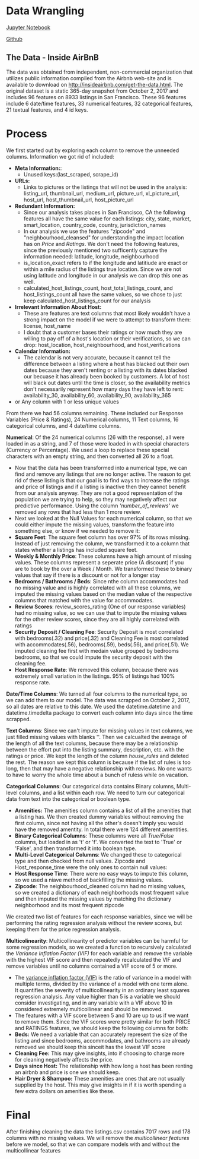 # Data Wrangling

[Jupyter Notebook](http://nbviewer.jupyter.org/github/nolanadams1230/Airbnb_Prices_Ratings/blob/master/Data%20Wrangling.ipynb)

[Github](https://github.com/nolanadams1230/Airbnb_Prices_Ratings/blob/master/Data%20Wrangling.ipynb)

## The Data - Inside AirBnB

The data was obtained from independent, non-commercial organization that utilizes public information compiled from the Airbnb web-site and is available to download on http://insideairbnb.com/get-the-data.html. The original dataset is a static 365-day snapshot from October 2, 2017 and includes 96 features on 8933 listings in San Francisco. These 96 features include 6 date/time features, 33 numerical features, 32 categorical features, 21 textual features, and 4 id keys.
 
# Process

We first started out by exploring each column to remove the unneeded columns. Information we got rid of included:

* **Meta Information:**: 
  * Unused keys:(last_scraped, scrape_id)
* **URLs:** 
  * Links to pictures or the listings that will not be used in the analysis: listing_url, thumbnail_url, medium_url, picture_url, xl_picture_url, host_url, host_thumbnail_url, host_picture_url
* **Redundant Information:**
  * Since our analysis takes places in San Francisco, CA the following features all have the same value for each listings: city, state, market, smart_location, country_code, country, jurisdiction_names
  * In our analysis we use the features "zipcode" and "neighbourhood_cleansed" for understanding the impact location has on *Price* and *Ratings*. We don't need the following features, since the previously mentioned two sufficently capture the information needed: latitude, longitude, neighbourhood
   * is_location_exact refers to if the longitude and latitiude are exact or within a mile radius of the listings true location. Since we are not using latitude and longitude in our analysis we can drop this one as well.
  * calculated_host_listings_count, host_total_listings_count, and host_listings_count all have the same values, so we chose to just keep calculated_host_listings_count for our analysis 
* **Irrelevant Information About Host:**
  * These are features are text columns that most likely wouldn't have a strong impact on the model if we were to attempt to transform them: license, host_name
   * I doubt that a customer bases their ratings or how much they are willing to pay off of a host's location or their verifications, so we can drop: host_location, host_neighbourhood, and host_verifications
* **Calendar Information:** 
  *  The calendar is not very accurate, because it cannot tell the difference between a listing where a host has blacked out their own dates because they aren't renting or a listing with its dates blacked our becuase it has already been booked by customers. A lot of host will black out dates until the time is closer, so the availability metrics don't necessarily represent how many days they have left to rent: availability_30, availability_60, availability_90, availability_365
* or Any column with 1 or less unique values

From there we had 56 columns remaining. These included our Response Variables (Price & Ratings), 24 Numerical columns, 11 Text columns, 16 categorical columns, and 4 date/time columns.

**Numerical**: Of the 24 numerical columns (26 with the response), all were loaded in as a string, and 7 of those were loaded in with special characters (Currency or Percentage). We used a loop to replace these special characters with an empty string, and then converted all 26 to a float.
* Now that the data has been transformed into a numerical type, we can find and remove any listings that are no longer active. The reason to get rid of these listing is that our goal is to find ways to increase the ratings and price of listings and if a listing is inactive then they cannot benefit from our analysis anyway. They are not a good representation of the population we are trying to help, so they may negatively affect our predictive performance. Using the column *'number_of_reviews'* we removed any rows that had less than 1 more review.
* Next we looked at the Null Values for each numerical column, so that we could either impute the missing values, transform the feature into something else, or know if we needed to remove it:
 * **Square Feet**: The square feet column has over 97% of its rows missing. Instead of just removing the column, we transformed it to a column that states whether a listings has included square feet. 
 * **Weekly & Monthly Price**: These columns have a high amount of missing values. These columns represent a seperate price (A discount) if you are to book by the over a Week / Month. We transformed these to binary values that say if there is a discount or not for a longer stay
 * **Bedrooms / Bathrooms / Beds**: Since nthe column accommodates had no missing value and is highly correlated with all these columns, we imputed the missing values based on the median value of the respective columns that matched with the value for accommodates.
 * **Review Scores**: review_scores_rating (One of our response variables) had no missing value, so we can use that to impute the missing values for the other review scores, since they are all highly correlated with ratings
 * **Security Deposit / Cleaning Fee**: Security Deposit is most correlated with bedrooms(.32) and price(.32) and Cleaning Fee is most correlated with accommodates(.56), bedrooms(.59), beds(.56), and price(.51). We imputed cleaning fee first with medain value grouped by bedrooms bedrooms, so that we could impute the security deposit with the cleaning fee.
 * **Host Response Rate**: We removed this column, because there was extremely small variation in the listings. 95% of listings had 100% response rate.
 
 **Date/Time Columns**: We turned all four columns to the numerical type, so we can add them to our model. The data was scrapped on October 2, 2017, so all dates are relative to this date. We used the datetime.datetime and datetime.timedelta package to convert each column into days since the time scrapped.
 
 **Text Columns**: Since we can't impute for missing values in text columns, we just filled missing values with blanks ''. Then we calcualted the average of the length of all the text columns, because there may be a relationship between the effort put into the listing summary, description, etc. with the ratings or price. We kept the length of the column *house_rules* and deleted the rest. The reason we kept this column is because if the list of rules is too long, then that may have a negative relationship with reviews. No one wants to have to worry the whole time about a bunch of ruless while on vacation.
 
 **Categorical Columns**: Our categorical data contains Binary columns, Multi-level columns, and a list within each row. We need to turn our categorical data from text into the categorical or boolean type.
 * **Amenities:** The amenities column contains a list of all the amenities that a listing has. We then created dummy variables without removing the first column, since not having all the other's doesn't imply you would have the removed amentity. In total there were 124 different amentities.
 * **Binary Categorical Columns**: These columns were all *True/False* columns, but loaded in as 't' or 'f'. We converted the text to 'True' or 'False', and then transformed it into boolean type.
 * **Multi-Level Categorical Columns**: We changed these to categorical type and then checked from null values. Zipcode and Host_response_time were the only ones to contain null values:
  * **Host Response Time**: There were no easy ways to impute this column, so we used a niave method of backfilling the missing values.
  * **Zipcode**: The neighbourhood_cleaned column had no missing values, so we created a dictionary of each neighborhoods most frequent value and then imputed the missing values by matching the dictionary neighborhood and its most frequent zipcode 


We created two list of features for each response variables, since we will be performing the rating regression analysis without the review scores, but keeping them for the price regression analysis.

**Multicolinearity**: Multicollinearity of predictor variables can be harmful for some regression models, so we created a function to recursively calculated the *Variance Inflation Factor (VIF)* for each variable and remove the variable with the highest VIF score and then repeatedly recalculated the VIF and remove variables until no columns contained a VIF score of 5 or more.
* The [variance inflation factor (VIF)](https://en.wikipedia.org/wiki/Variance_inflation_factor) is the ratio of variance in a model with multiple terms, divided by the variance of a model with one term alone. It quantifies the severity of multicollinearity in an ordinary least squares regression analysis. Any value higher than 5 is a variable we should consider investigating, and in any variable with a VIF above 10 in considered extremely multicollinear and should be removed.
 * The features with a VIF score between 5 and 10 are up to us if we want to remove them. Since the VIF scores were pretty similar for both PRICE and RATINGS features, we should keep the following columns for both:
  * **Beds:** We need a variable that can accurately represent the size of the listing and since bedrooms, accommodates, and bathrooms are already removed we should keep this sinceit has the lowest VIF score
  * **Cleaning Fee:** This may give insights, into if choosing to charge more for cleaning negatively affects the price.
  * **Days since Host:** The relationship with how long a host has been renting an airbnb and price is one we should keep.
  * **Hair Dryer & Shampoo:** These amenities are ones that are not usually supplied by the host. This may give insights in if it is worth spending a few extra dollars on amenities like these.
 

# Final
After finishing cleaning the data the listings.csv contains 7017 rows and 178 columns with no missing values. We will remove the *multicollinear features* before we model, so that we can compare models with and without the multicollinear features


